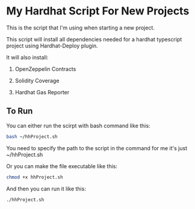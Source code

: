 # My Hardhat Script For New Projects

This is the script that I'm using when starting a new project.

This script will install all dependencies needed for a hardhat typescript project using Hardhat-Deploy plugin.

It will also install:

1. OpenZeppelin Contracts

2. Solidity Coverage

3. Hardhat Gas Reporter

## To Run

You can either run the scirpt with bash command like this:

```bash
bash ~/hhProject.sh
```

You need to specify the path to the script in the command for me it's just ~/hhProject.sh

Or you can make the file executable like this:

```bash
chmod +x hhProject.sh
```

And then you can run it like this:

```bash
./hhProject.sh
```
